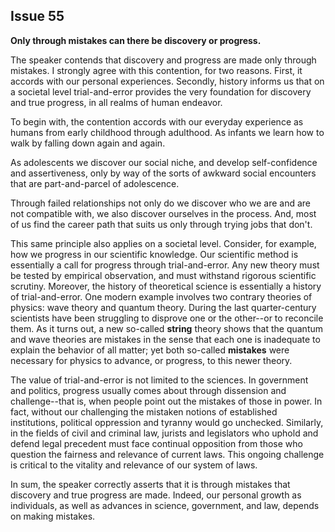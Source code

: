 
Issue 55
---------------------------

**Only through mistakes can there be discovery or progress.**

The speaker contends that discovery and progress are made only through mistakes. I
strongly agree with this contention, for two reasons. First, it accords with our personal
experiences. Secondly, history informs us that on a societal level trial-and-error provides the
very foundation for discovery and true progress, in all realms of human endeavor.

To begin with, the contention accords with our everyday experience as humans from early
childhood through adulthood. As infants we learn how to walk by falling down again and again.

As adolescents we discover our social niche, and develop self-confidence and assertiveness,
only by way of the sorts of awkward social encounters that are part-and-parcel of adolescence.

Through failed relationships not only do we discover who we are and are not compatible with,
we also discover ourselves in the process. And, most of us find the career path that suits us
only through trying jobs that don't.

This same principle also applies on a societal level. Consider, for example, how we progress
in our scientific knowledge. Our scientific method is essentially a call for progress through
trial-and-error. Any new theory must be tested by empirical observation, and must withstand
rigorous scientific scrutiny. Moreover, the history of theoretical science is essentially a history
of trial-and-error. One modern example involves two contrary theories of physics: wave theory
and quantum theory. During the last quarter-century scientists have been struggling to
disprove one or the other--or to reconcile them. As it turns out, a new so-called **string** theory
shows that the quantum and wave theories are mistakes in the sense that each one is
inadequate to explain the behavior of all matter; yet both so-called **mistakes** were necessary
for physics to advance, or progress, to this newer theory.

The value of trial-and-error is not limited to the sciences. In government and politics,
progress usually comes about through dissension and challenge--that is, when people point
out the mistakes of those in power. In fact, without our challenging the mistaken notions of
established institutions, political oppression and tyranny would go unchecked. Similarly, in the
fields of civil and criminal law, jurists and legislators who uphold and defend legal precedent
must face continual opposition from those who question the fairness and relevance of current
laws. This ongoing challenge is critical to the vitality and relevance of our system of laws.

In sum, the speaker correctly asserts that it is through mistakes that discovery and true
progress are made. Indeed, our personal growth as individuals, as well as advances in science,
government, and law, depends on making mistakes.


